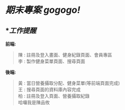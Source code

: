 ***期末專案 gogogo!***
===
****工作提醒***
---
**前端:**
>陳 : 註冊及登入畫面、健身紀錄頁面、會員專區  
>李 : 製作健身菜單頁面、搜尋頁面

**後端:**
>黃 : 當日營養攝取分配、健身菜單(等前端頁面完成)  
>王 : 搜尋頁面的資料庫內容完成  
>柏 : 註冊及登入頁面、營養攝取紀錄  
哈囉我是陳品攸